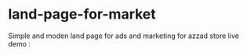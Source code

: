 # land-page-for-market
Simple and moden land page for ads and marketing for azzad store 
live demo : 
